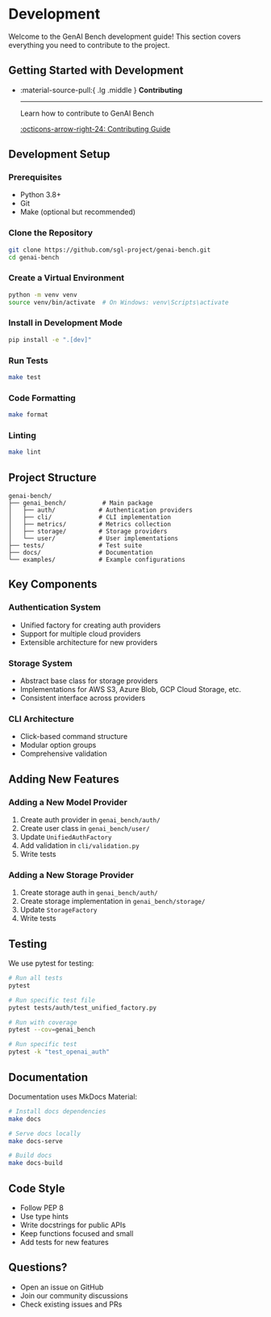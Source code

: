 # Development

Welcome to the GenAI Bench development guide! This section covers everything you need to contribute to the project.

## Getting Started with Development

<div class="grid cards" markdown>

- :material-source-pull:{ .lg .middle } **Contributing**

    ---

    Learn how to contribute to GenAI Bench

    [:octicons-arrow-right-24: Contributing Guide](contributing.md)

</div>

## Development Setup

### Prerequisites

- Python 3.8+
- Git
- Make (optional but recommended)

### Clone the Repository

```bash
git clone https://github.com/sgl-project/genai-bench.git
cd genai-bench
```

### Create a Virtual Environment

```bash
python -m venv venv
source venv/bin/activate  # On Windows: venv\Scripts\activate
```

### Install in Development Mode

```bash
pip install -e ".[dev]"
```

### Run Tests

```bash
make test
```

### Code Formatting

```bash
make format
```

### Linting

```bash
make lint
```

## Project Structure

```
genai-bench/
├── genai_bench/          # Main package
│   ├── auth/            # Authentication providers
│   ├── cli/             # CLI implementation
│   ├── metrics/         # Metrics collection
│   ├── storage/         # Storage providers
│   └── user/            # User implementations
├── tests/               # Test suite
├── docs/                # Documentation
└── examples/            # Example configurations
```

## Key Components

### Authentication System

- Unified factory for creating auth providers
- Support for multiple cloud providers
- Extensible architecture for new providers

### Storage System

- Abstract base class for storage providers
- Implementations for AWS S3, Azure Blob, GCP Cloud Storage, etc.
- Consistent interface across providers

### CLI Architecture

- Click-based command structure
- Modular option groups
- Comprehensive validation

## Adding New Features

### Adding a New Model Provider

1. Create auth provider in `genai_bench/auth/`
2. Create user class in `genai_bench/user/`
3. Update `UnifiedAuthFactory`
4. Add validation in `cli/validation.py`
5. Write tests

### Adding a New Storage Provider

1. Create storage auth in `genai_bench/auth/`
2. Create storage implementation in `genai_bench/storage/`
3. Update `StorageFactory`
4. Write tests

## Testing

We use pytest for testing:

```bash
# Run all tests
pytest

# Run specific test file
pytest tests/auth/test_unified_factory.py

# Run with coverage
pytest --cov=genai_bench

# Run specific test
pytest -k "test_openai_auth"
```

## Documentation

Documentation uses MkDocs Material:

```bash
# Install docs dependencies
make docs

# Serve docs locally
make docs-serve

# Build docs
make docs-build
```

## Code Style

- Follow PEP 8
- Use type hints
- Write docstrings for public APIs
- Keep functions focused and small
- Add tests for new features

## Questions?

- Open an issue on GitHub
- Join our community discussions
- Check existing issues and PRs